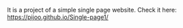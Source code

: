It is a project of a simple single page website.
Check it here: https://pijoo.github.io/Single-page1/
